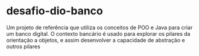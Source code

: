 # desafio-dio-banco

Um projeto de referência que utiliza os conceitos de POO e Java para criar um banco digital. O contexto bancário é usado para explorar os pilares da orientação a objetos, e assim desenvolver a capacidade de abstração e outros pilares 
